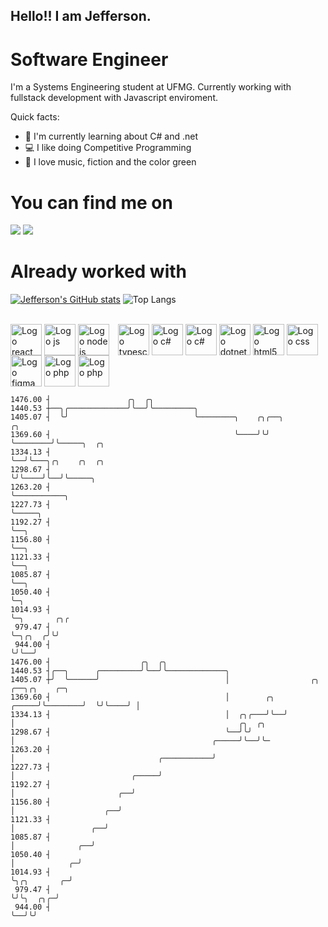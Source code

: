 ## Hello!! I am Jefferson.
# Software Engineer
I'm a Systems Engineering student at UFMG. Currently working with fullstack development with Javascript enviroment.

<div>
Quick facts:
  <ul>
<li>🚀 I'm currently learning about C# and .net</li>
<li>💻 I like doing Competitive Programming</li>
<li>💚 I love music, fiction and the color green</li>
    </ul>
</div>

# You can find me on
<div>
  <a href="https://www.linkedin.com/in/jefferson-souuza" target="_blank"><img src="https://img.shields.io/badge/-LinkedIn-%230077B5?style=for-the-badge&logo=linkedin&logoColor=white" target="_blank"></a> 
  <a href="https://instagram.com/jeffpsou" target="_blank"><img src="https://img.shields.io/badge/-Instagram-%23E4405F?style=for-the-badge&logo=instagram&logoColor=white" target="_blank"></a>
</div>

# Already worked with
[![Jefferson's GitHub stats](https://github-readme-stats.vercel.app/api?username=jefferson13t&show_icons=true&theme=gotham&rank_icon=github&layout=compact)](https://github.com/anuraghazra/github-readme-stats)
![Top Langs](https://github-readme-stats.vercel.app/api/top-langs/?username=jefferson13t&size_weight=0.5&count_weight=0.5&theme=gotham&layout=compact)

<div style="display: inline_block"><br>
  <img alt="Logo react" align="center" style="height:50px" src="https://cdn.jsdelivr.net/gh/devicons/devicon/icons/react/react-original.svg" />
  <img alt="Logo js" align="center" style="height:50px" src="https://cdn.jsdelivr.net/gh/devicons/devicon/icons/javascript/javascript-original.svg" />
  <img alt="Logo node js" align="center" style="height:50px; margin-right: 10px" src="https://cdn.jsdelivr.net/gh/devicons/devicon/icons/nodejs/nodejs-original.svg" />
  <img alt="Logo typescript" align="center" style="height:50px" src="https://cdn.jsdelivr.net/gh/devicons/devicon/icons/typescript/typescript-original.svg" />
  <img alt="Logo c#" align="center" style="height:50px" src="https://cdn.jsdelivr.net/gh/devicons/devicon/icons/graphql/graphql-plain.svg" />
  <img alt="Logo c#" align="center" style="height:50px" src="https://cdn.jsdelivr.net/gh/devicons/devicon/icons/csharp/csharp-original.svg" />
  <img alt="Logo dotnet" align="center" style="height:50px" src="https://cdn.jsdelivr.net/gh/devicons/devicon/icons/dotnetcore/dotnetcore-original.svg" />
  <img alt="Logo html5" align="center" style="height:50px" src="https://cdn.jsdelivr.net/gh/devicons/devicon/icons/html5/html5-original.svg" />
  <img alt="Logo css" align="center" style="height:50px" src="https://cdn.jsdelivr.net/gh/devicons/devicon/icons/css3/css3-original.svg" />
  <img alt="Logo figma" align="center" style="height:50px" src="https://cdn.jsdelivr.net/gh/devicons/devicon/icons/figma/figma-original.svg" />
  <img alt="Logo php" align="center" style="height:50px" src="https://cdn.jsdelivr.net/gh/devicons/devicon/icons/cplusplus/cplusplus-original.svg" />
  <img alt="Logo php" align="center" style="height:50px" src="https://cdn.jsdelivr.net/gh/devicons/devicon/icons/php/php-original.svg" />
</div>

<!---
Jefferson13t/Jefferson13t is a ✨ special ✨ repository because its `README.md` (this file) appears on your GitHub profile.
You can click the Preview link to take a look at your changes.
--->
    1476.00 ┤                 ╭╮  ╭╮                                                                                                                    
    1440.53 ┼──╮╭─────────────╯╰──╯╰─────────╮                                                                                                          
    1405.07 ┤  ╰╯                            ╰────────╮    ╭╮╭──╮        ╭╮                                                                             
    1369.60 ┤                                         ╰────╯╰╯  ╰────────╯╰─────╮  ╭╮                                                                   
    1334.13 ┤                                                                   ╰──╯╰───╮╭╮    ╭╮  ╭╮                                                   
    1298.67 ┤                                                                           ╰╯╰────╯╰──╯╰─────╮                                             
    1263.20 ┤                                                                                             ╰───────────╮                                 
    1227.73 ┤                                                                                                         ╰─────╮                           
    1192.27 ┤                                                                                                               ╰──╮                        
    1156.80 ┤                                                                                                                  ╰──╮                     
    1121.33 ┤                                                                                                                     ╰──╮                  
    1085.87 ┤                                                                                                                        ╰──╮               
    1050.40 ┤                                                                                                                           ╰─╮             
    1014.93 ┤                                                                                                                             ╰─╮       ╭╮╭ 
     979.47 ┤                                                                                                                               ╰─╮╭╮  ╭╯╰╯ 
     944.00 ┤                                                                                                                                 ╰╯╰──╯    
    1476.00 ┤                    ╭╮  ╭╮                                                                                                                 
    1440.53 ┤╭──╮      ╭─────────╯╰──╯╰─────────────╮                                                                                                   
    1405.07 ┼╯  ╰──────╯                            │                  ╭╮        ╭──╮╭╮    ╭─╮                                                          
    1369.60 ┤                                       │        ╭╮  ╭─────╯╰────────╯  ╰╯╰────╯ │                                                          
    1334.13 ┤                                       │  ╭╮╭───╯╰──╯                           │                                                  ╭╮  ╭╮  
    1298.67 ┤                                       ╰──╯╰╯                                   │                                            ╭─────╯╰──╯╰─ 
    1263.20 ┤                                                                                │                                ╭───────────╯             
    1227.73 ┤                                                                                │                          ╭─────╯                         
    1192.27 ┤                                                                                │                       ╭──╯                               
    1156.80 ┤                                                                                │                    ╭──╯                                  
    1121.33 ┤                                                                                │                 ╭──╯                                     
    1085.87 ┤                                                                                │              ╭──╯                                        
    1050.40 ┤                                                                                │            ╭─╯                                           
    1014.93 ┤                                                                                ╰╮╭╮       ╭─╯                                             
     979.47 ┤                                                                                 ╰╯╰╮  ╭╮╭─╯                                               
     944.00 ┤                                                                                    ╰──╯╰╯                                                 

